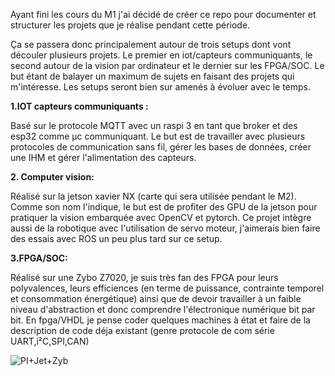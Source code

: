 Ayant fini les cours du M1 j'ai décidé de créer ce repo pour documenter et structurer les projets que je réalise pendant cette période.

Ça se passera donc principalement autour de trois setups dont vont découler plusieurs projets. Le premier en iot/capteurs communiquants, le second autour de la vision par ordinateur et le dernier sur les FPGA/SOC. Le but étant de balayer un maximum de sujets en faisant des projets qui m'intéresse. Les setups seront bien sur amenés à évoluer avec le temps.

**1.IOT capteurs communiquants :**

Basé sur le protocole MQTT avec un raspi 3 en tant que broker et des esp32 comme µc communiquant. Le but est de travailler avec plusieurs protocoles de communication sans fil, gérer les bases de données, créer une IHM et gérer l'alimentation des capteurs.


**2. Computer vision:**

Réalisé sur la jetson xavier NX (carte qui sera utilisée pendant le M2). Comme son nom l'indique, le but est de profiter des GPU de la jetson pour pratiquer la vision embarquée avec OpenCV et pytorch. Ce projet intègre aussi de la robotique avec l'utilisation de servo moteur, j'aimerais bien faire des essais avec ROS un peu plus tard sur ce setup.


**3.FPGA/SOC:**

Réalisé sur une Zybo Z7020, je suis très fan des FPGA pour leurs polyvalences, leurs efficiences (en terme de puissance, contrainte temporel et consommation énergétique) ainsi que de devoir travailler à un faible niveau d'abstraction et donc comprendre l'électronique numérique bit par bit. En fpga/VHDL je pense coder quelques machines à état et faire de la description de code déja existant (genre protocole de com série UART,i²C,SPI,CAN)


![PI+Jet+Zyb](https://user-images.githubusercontent.com/94114676/166684215-9302ad22-f1e8-4103-8958-482a12fbe210.jpg)
